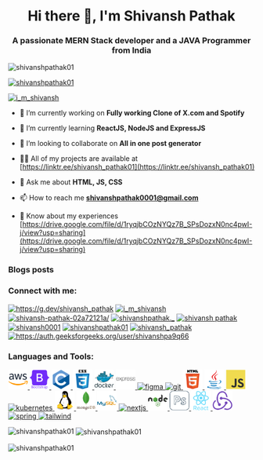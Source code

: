 <h1 align="center">Hi there 👋, I'm Shivansh Pathak</h1>
<h3 align="center">A passionate MERN Stack developer and a JAVA Programmer from India</h3>

<p align="left"> <img src="https://komarev.com/ghpvc/?username=shivanshpathak01&label=Profile%20views&color=0e75b6&style=flat" alt="shivanshpathak01" /> </p>

<p align="left"> <a href="https://github.com/ryo-ma/github-profile-trophy"><img src="https://github-profile-trophy.vercel.app/?username=shivanshpathak01" alt="shivanshpathak01" /></a> </p>

<p align="left"> <a href="https://twitter.com/i_m_shivansh" target="blank"><img src="https://img.shields.io/twitter/follow/i_m_shivansh?logo=twitter&style=for-the-badge" alt="i_m_shivansh" /></a> </p>

- 🔭 I’m currently working on **Fully working Clone of X.com and Spotify**

- 🌱 I’m currently learning **ReactJS, NodeJS and ExpressJS**

- 👯 I’m looking to collaborate on **All in one post generator**

- 👨‍💻 All of my projects are available at [https://linktr.ee/shivansh_pathak01](https://linktr.ee/shivansh_pathak01)

- 💬 Ask me about **HTML, JS, CSS**

- 📫 How to reach me **shivanshpathak0001@gmail.com**

- 📄 Know about my experiences [https://drive.google.com/file/d/1ryqjbCOzNYQz7B_SPsDozxN0nc4pwI-j/view?usp=sharing](https://drive.google.com/file/d/1ryqjbCOzNYQz7B_SPsDozxN0nc4pwI-j/view?usp=sharing)

### Blogs posts
<!-- BLOG-POST-LIST:START -->
<!-- BLOG-POST-LIST:END -->

<h3 align="left">Connect with me:</h3>
<p align="left">
<a href="https://dev.to/https://g.dev/shivansh_pathak" target="blank"><img align="center" src="https://raw.githubusercontent.com/rahuldkjain/github-profile-readme-generator/master/src/images/icons/Social/devto.svg" alt="https://g.dev/shivansh_pathak" height="30" width="40" /></a>
<a href="https://twitter.com/i_m_shivansh" target="blank"><img align="center" src="https://raw.githubusercontent.com/rahuldkjain/github-profile-readme-generator/master/src/images/icons/Social/twitter.svg" alt="i_m_shivansh" height="30" width="40" /></a>
<a href="https://linkedin.com/in/shivansh-pathak-02a72121a/" target="blank"><img align="center" src="https://raw.githubusercontent.com/rahuldkjain/github-profile-readme-generator/master/src/images/icons/Social/linked-in-alt.svg" alt="shivansh-pathak-02a72121a/" height="30" width="40" /></a>
<a href="https://instagram.com/shivanshpathak._" target="blank"><img align="center" src="https://raw.githubusercontent.com/rahuldkjain/github-profile-readme-generator/master/src/images/icons/Social/instagram.svg" alt="shivanshpathak._" height="30" width="40" /></a>
<a href="https://www.youtube.com/c/shivansh pathak" target="blank"><img align="center" src="https://raw.githubusercontent.com/rahuldkjain/github-profile-readme-generator/master/src/images/icons/Social/youtube.svg" alt="shivansh pathak" height="30" width="40" /></a>
<a href="https://www.codechef.com/users/shivansh0001" target="blank"><img align="center" src="https://cdn.jsdelivr.net/npm/simple-icons@3.1.0/icons/codechef.svg" alt="shivansh0001" height="30" width="40" /></a>
<a href="https://www.hackerrank.com/shivanshpathak01" target="blank"><img align="center" src="https://raw.githubusercontent.com/rahuldkjain/github-profile-readme-generator/master/src/images/icons/Social/hackerrank.svg" alt="shivanshpathak01" height="30" width="40" /></a>
<a href="https://www.leetcode.com/shivansh_pathak" target="blank"><img align="center" src="https://raw.githubusercontent.com/rahuldkjain/github-profile-readme-generator/master/src/images/icons/Social/leet-code.svg" alt="shivansh_pathak" height="30" width="40" /></a>
<a href="https://auth.geeksforgeeks.org/user/https://auth.geeksforgeeks.org/user/shivanshpa9q66" target="blank"><img align="center" src="https://raw.githubusercontent.com/rahuldkjain/github-profile-readme-generator/master/src/images/icons/Social/geeks-for-geeks.svg" alt="https://auth.geeksforgeeks.org/user/shivanshpa9q66" height="30" width="40" /></a>
</p>

<h3 align="left">Languages and Tools:</h3>
<p align="left"> <a href="https://aws.amazon.com" target="_blank" rel="noreferrer"> <img src="https://raw.githubusercontent.com/devicons/devicon/master/icons/amazonwebservices/amazonwebservices-original-wordmark.svg" alt="aws" width="40" height="40"/> </a> <a href="https://getbootstrap.com" target="_blank" rel="noreferrer"> <img src="https://raw.githubusercontent.com/devicons/devicon/master/icons/bootstrap/bootstrap-plain-wordmark.svg" alt="bootstrap" width="40" height="40"/> </a> <a href="https://www.cprogramming.com/" target="_blank" rel="noreferrer"> <img src="https://raw.githubusercontent.com/devicons/devicon/master/icons/c/c-original.svg" alt="c" width="40" height="40"/> </a> <a href="https://www.w3schools.com/css/" target="_blank" rel="noreferrer"> <img src="https://raw.githubusercontent.com/devicons/devicon/master/icons/css3/css3-original-wordmark.svg" alt="css3" width="40" height="40"/> </a> <a href="https://www.docker.com/" target="_blank" rel="noreferrer"> <img src="https://raw.githubusercontent.com/devicons/devicon/master/icons/docker/docker-original-wordmark.svg" alt="docker" width="40" height="40"/> </a> <a href="https://expressjs.com" target="_blank" rel="noreferrer"> <img src="https://raw.githubusercontent.com/devicons/devicon/master/icons/express/express-original-wordmark.svg" alt="express" width="40" height="40"/> </a> <a href="https://www.figma.com/" target="_blank" rel="noreferrer"> <img src="https://www.vectorlogo.zone/logos/figma/figma-icon.svg" alt="figma" width="40" height="40"/> </a> <a href="https://git-scm.com/" target="_blank" rel="noreferrer"> <img src="https://www.vectorlogo.zone/logos/git-scm/git-scm-icon.svg" alt="git" width="40" height="40"/> </a> <a href="https://www.w3.org/html/" target="_blank" rel="noreferrer"> <img src="https://raw.githubusercontent.com/devicons/devicon/master/icons/html5/html5-original-wordmark.svg" alt="html5" width="40" height="40"/> </a> <a href="https://www.java.com" target="_blank" rel="noreferrer"> <img src="https://raw.githubusercontent.com/devicons/devicon/master/icons/java/java-original.svg" alt="java" width="40" height="40"/> </a> <a href="https://developer.mozilla.org/en-US/docs/Web/JavaScript" target="_blank" rel="noreferrer"> <img src="https://raw.githubusercontent.com/devicons/devicon/master/icons/javascript/javascript-original.svg" alt="javascript" width="40" height="40"/> </a> <a href="https://kubernetes.io" target="_blank" rel="noreferrer"> <img src="https://www.vectorlogo.zone/logos/kubernetes/kubernetes-icon.svg" alt="kubernetes" width="40" height="40"/> </a> <a href="https://www.linux.org/" target="_blank" rel="noreferrer"> <img src="https://raw.githubusercontent.com/devicons/devicon/master/icons/linux/linux-original.svg" alt="linux" width="40" height="40"/> </a> <a href="https://www.mongodb.com/" target="_blank" rel="noreferrer"> <img src="https://raw.githubusercontent.com/devicons/devicon/master/icons/mongodb/mongodb-original-wordmark.svg" alt="mongodb" width="40" height="40"/> </a> <a href="https://www.mysql.com/" target="_blank" rel="noreferrer"> <img src="https://raw.githubusercontent.com/devicons/devicon/master/icons/mysql/mysql-original-wordmark.svg" alt="mysql" width="40" height="40"/> </a> <a href="https://nextjs.org/" target="_blank" rel="noreferrer"> <img src="https://cdn.worldvectorlogo.com/logos/nextjs-2.svg" alt="nextjs" width="40" height="40"/> </a> <a href="https://nodejs.org" target="_blank" rel="noreferrer"> <img src="https://raw.githubusercontent.com/devicons/devicon/master/icons/nodejs/nodejs-original-wordmark.svg" alt="nodejs" width="40" height="40"/> </a> <a href="https://www.photoshop.com/en" target="_blank" rel="noreferrer"> <img src="https://raw.githubusercontent.com/devicons/devicon/master/icons/photoshop/photoshop-line.svg" alt="photoshop" width="40" height="40"/> </a> <a href="https://reactjs.org/" target="_blank" rel="noreferrer"> <img src="https://raw.githubusercontent.com/devicons/devicon/master/icons/react/react-original-wordmark.svg" alt="react" width="40" height="40"/> </a> <a href="https://redux.js.org" target="_blank" rel="noreferrer"> <img src="https://raw.githubusercontent.com/devicons/devicon/master/icons/redux/redux-original.svg" alt="redux" width="40" height="40"/> </a> <a href="https://spring.io/" target="_blank" rel="noreferrer"> <img src="https://www.vectorlogo.zone/logos/springio/springio-icon.svg" alt="spring" width="40" height="40"/> </a> <a href="https://tailwindcss.com/" target="_blank" rel="noreferrer"> <img src="https://www.vectorlogo.zone/logos/tailwindcss/tailwindcss-icon.svg" alt="tailwind" width="40" height="40"/> </a> </p>

<p><img align="left" src="https://github-readme-stats.vercel.app/api/top-langs?username=shivanshpathak01&show_icons=true&locale=en&layout=compact" alt="shivanshpathak01" /></p>

<p>&nbsp;<img align="center" src="https://github-readme-stats.vercel.app/api?username=shivanshpathak01&show_icons=true&locale=en" alt="shivanshpathak01" /></p>

<p><img align="center" src="https://github-readme-streak-stats.herokuapp.com/?user=shivanshpathak01&" alt="shivanshpathak01" /></p>

